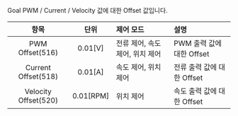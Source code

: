 Goal PWM / Current / Velocity 값에 대한 Offset 값입니다.

| 항목                 | 단위        |       제어 모드                    |          설명              |
|:--------------------:|:-----------:| :---------------------------------|:---------------------------|
| PWM Offset(516)      | 0.01[V]     | 전류 제어, 속도 제어, 위치 제어     |  PWM 출력 값에 대한 Offset  |
| Current Offset(518)  | 0.01[A]     | 속도 제어, 위치 제어               |  전류 출력 값에 대한 Offset  |
| Velocity Offset(520) | 0.01[RPM]   | 위치 제어                          |  속도 출력 값에 대한 Offset  |